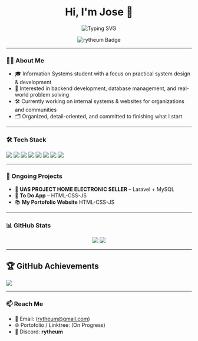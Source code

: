 <h1 align="center">Hi, I'm Jose 👋</h1>
<p align="center">
  <img src="https://readme-typing-svg.demolab.com?font=Fira+Code&size=24&duration=3000&pause=1000&color=00BFFF&center=true&vCenter=true&width=435&lines=Information+Systems+Student;Web+Developer+%7C+Laravel+%7C+PHP;Lifelong+Learner+and+Builder;" alt="Typing SVG" />
  
  <p align="center">
   <img src="https://img.shields.io/badge/@rytheum-%F0%9F%92%BB%20Web%20Dev-orange?style=flat&logo=visualstudiocode" alt="rytheum Badge" />
</p>

---

### 🧑‍💻 About Me
- 🎓 Information Systems student with a focus on practical system design & development  
- 🧩 Interested in backend development, database management, and real-world problem solving  
- 🛠️ Currently working on internal systems & websites for organizations and communities  
- 🗂️ Organized, detail-oriented, and committed to finishing what I start  

---

### 🛠️ Tech Stack

<p>
  <img src="https://img.shields.io/badge/PHP-777BB4?style=for-the-badge&logo=php&logoColor=white" />
  <img src="https://img.shields.io/badge/Laravel-E74430?style=for-the-badge&logo=laravel&logoColor=white" />
  <img src="https://img.shields.io/badge/HTML5-E34F26?style=for-the-badge&logo=html5&logoColor=white" />
  <img src="https://img.shields.io/badge/CSS3-1572B6?style=for-the-badge&logo=css3&logoColor=white" />
  <img src="https://img.shields.io/badge/MySQL-005C84?style=for-the-badge&logo=mysql&logoColor=white" />
  <img src="https://img.shields.io/badge/Tailwind-38B2AC?style=for-the-badge&logo=tailwind-css&logoColor=white" />
  <img src="https://img.shields.io/badge/Figma-F24E1E?style=for-the-badge&logo=figma&logoColor=white" />
  <img src="https://img.shields.io/badge/Git-F05032?style=for-the-badge&logo=git&logoColor=white" />
</p>

---

### 🚧 Ongoing Projects
- 🔧 **UAS PROJECT HOME ELECTRONIC SELLER** – Laravel + MySQL  
- 🛐 **To Do App** – HTML-CSS-JS
- 📚 **My Portofolio Website** HTML-CSS-JS 
---

### 📊 GitHub Stats

<p align="center">

  
  <img src="http://github-profile-summary-cards.vercel.app/api/cards/stats?username=rytheum&theme=github"/>

  <img src="http://github-profile-summary-cards.vercel.app/api/cards/repos-per-language?username=rytheum&theme=github&exclude=exclude"/>
</p>

---
## 🏆 GitHub Achievements
<img src="https://github-profile-trophy.vercel.app/?username=yourusername&theme=darkhub&no-frame=true&column=7" />

---
### 📫 Reach Me
- 📧 Email: (rytheum@gmail.com)
- 🌐 Portofolio / Linktree: (On Progress)
- 💬 Discord: **rytheum**

